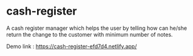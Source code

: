 # cash-register
 A cash register manager which helps the user by telling how can he/she return the change to the customer with minimum number of  notes.

Demo link : https://cash-register-efd7d4.netlify.app/
